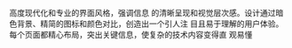 高度现代化和专业的界面风格，强调信息
  的清晰呈现和视觉层次感。设计通过暗色背景、精简的图标和颜色对比，创造出一个引人注
  目且易于理解的用户体验。每个页面都精心布局，突出关键信息，使复杂的技术内容变得直
  观易懂